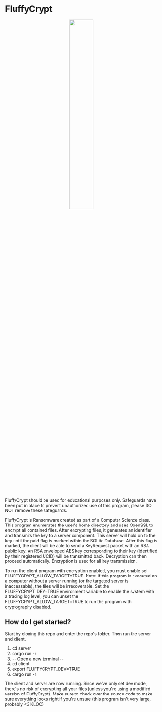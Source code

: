 # FluffyCrypt
<p align="center">
  <img src="https://github.com/user-attachments/assets/d0f5ea9e-9940-4ba6-a716-1a12a9a79111" width=40% height=40%>
</p>

FluffyCrypt should be used for educational purposes only. Safeguards have been put in place to prevent unauthorized use of this program, please DO NOT remove these safeguards.

FluffyCrypt is Ransomware created as part of a Computer Science class. This program enumerates the user's home directory and uses OpenSSL to encrypt all contained files. After encrypting files, it generates an identifier and transmits the key to a server component. This server will hold on to the key until the paid flag is marked within the SQLite Database. After this flag is marked, the client will be able to send a KeyRequest packet with an RSA public key. An RSA enveloped AES key corresponding to their key (identified by their registered UCID) will be transmitted back. Decryption can then proceed automatically. Encryption is used for all key transmission.

To run the client program with encryption enabled, you must enable set FLUFFYCRYPT_ALLOW_TARGET=TRUE. Note: if this program is executed on a computer without a server running (or the targeted server is inaccessable), the files will be irrecoverable. Set the FLUFFYCRYPT_DEV=TRUE environment variable to enable the system with a tracing log level, you can unset the FLUFFYCRYPT_ALLOW_TARGET=TRUE to run the program with cryptography disabled.

## How do I get started?

Start by cloning this repo and enter the repo's folder. Then run the server and client.
1. cd server
2. cargo run -r
3. -- Open a new terminal --
4. cd client
5. export FLUFFYCRYPT_DEV=TRUE
6. cargo run -r

The client and server are now running. Since we've only set dev mode, there's no risk of encrypting all your files (unless you're using a modified version of FluffyCrypt). Make sure to check over the source code to make sure everything looks right if you're unsure (this program isn't very large, probably <3 KLOC).
